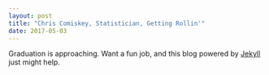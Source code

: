 ```yaml
---
layout: post
title: "Chris Comiskey, Statistician, Getting Rollin'"
date: 2017-05-03
---
```

Graduation is approaching. Want a fun job, and this blog powered by [Jekyll](http://jekyllrb.com) just might help. 
